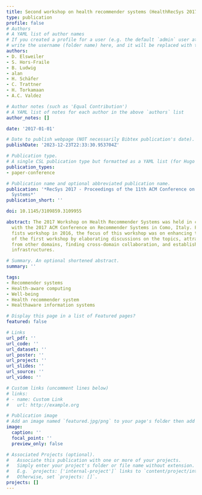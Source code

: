```yaml
---
title: Second workshop on health recommender systems (HealthRecSys 2017)
type: publication 
profile: false
# Authors
# A YAML list of author names
# If you created a profile for a user (e.g. the default `admin` user at `content/authors/admin/`), 
# write the username (folder name) here, and it will be replaced with their full name and linked to their profile.
authors:
- D. Elsweiler
- S. Hors-Fraile
- B. Ludwig
- alan
- H. Schäfer
- C. Trattner
- H. Torkamaan
- A.C. Valdez

# Author notes (such as 'Equal Contribution')
# A YAML list of notes for each author in the above `authors` list
author_notes: []

date: '2017-01-01'

# Date to publish webpage (NOT necessarily Bibtex publication's date).
publishDate: '2023-12-23T22:33:30.953704Z'

# Publication type.
# A single CSL publication type but formatted as a YAML list (for Hugo requirements).
publication_types:
- paper-conference

# Publication name and optional abbreviated publication name.
publication: '*RecSys 2017 - Proceedings of the 11th ACM Conference on Recommender
  Systems*'
publication_short: ''

doi: 10.1145/3109859.3109955

abstract: The 2017 Workshop on Health Recommender Systems was held in conjunction
  with the 2017 ACM Conference on Recommender Systems in Como, Italy. Following the
  fists workshop in 2016, the focus of this workshop was on enhancing the results
  of the first workshop by elaborating discussions on the topics, attracting scientist
  from other domains, finding cross-domain collaboration, and establishing shared
  infrastructures.

# Summary. An optional shortened abstract.
summary: ''

tags:
- Recommender systems
- Health-aware computing
- Well-being
- Health recommender system
- Healthaware information systems

# Display this page in a list of Featured pages?
featured: false

# Links
url_pdf: ''
url_code: ''
url_dataset: ''
url_poster: ''
url_project: ''
url_slides: ''
url_source: ''
url_video: ''

# Custom links (uncomment lines below)
# links:
# - name: Custom Link
#   url: http://example.org

# Publication image
# Add an image named `featured.jpg/png` to your page's folder then add a caption below.
image:
  caption: ''
  focal_point: ''
  preview_only: false

# Associated Projects (optional).
#   Associate this publication with one or more of your projects.
#   Simply enter your project's folder or file name without extension.
#   E.g. `projects: ['internal-project']` links to `content/project/internal-project/index.md`.
#   Otherwise, set `projects: []`.
projects: []
---
```



